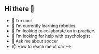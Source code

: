## Hi there 👋

- 🔭 I`m cool
- 🌱 I’m currently learning robotics
- 👯 I’m looking to collaborate on in practice
- 🤔 I’m looking for help with psychologist
- 💬 Ask me about soccer
- 📫 How to reach me of car
-->
